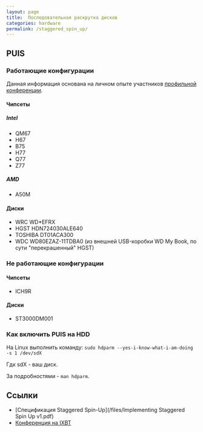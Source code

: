 ```yaml
---
layout: page
title:  Последовательная раскрутка дисков
categories: hardware
permalink: /staggered_spin_up/
---
```


## PUIS
### Работающие конфигурации
Данная информация основана на личном опыте участников
[профильной конференции](http://forum.ixbt.com/topic.cgi?id=11:44797).
#### Чипсеты
##### Intel
* QM67
* H67
* B75
* H77
* Q77
* Z77

##### AMD
* A50M

#### Диски
* WRC WD*EFRX
* HGST HDN724030ALE640
* TOSHIBA DT01ACA300
* WDC WD80EZAZ-11TDBA0 (из внешней USB-коробки WD My Book, по сути "перекрашенный" HGST)

### Не работающие конфигурации
#### Чипсеты
* ICH9R

#### Диски
* ST3000DM001

### Как включить PUIS на HDD
На Linux выполнить команду:
`sudo hdparm --yes-i-know-what-i-am-doing -s 1 /dev/sdX`

Гдк sdX - ваш диск.

За подробностями - `man hdparm`.

## Ссылки
* [Спецификация Staggered Spin-Up](/files/Implementing Staggered Spin Up v1.pdf)
* [Конференция на IXBT](http://forum.ixbt.com/topic.cgi?id=11:44797)

